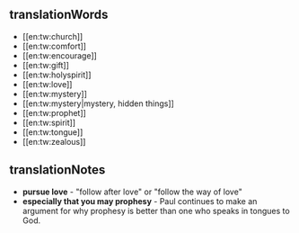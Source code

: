 ## translationWords

* [[en:tw:church]]
* [[en:tw:comfort]]
* [[en:tw:encourage]]
* [[en:tw:gift]]
* [[en:tw:holyspirit]]
* [[en:tw:love]]
* [[en:tw:mystery]]
* [[en:tw:mystery|mystery, hidden things]]
* [[en:tw:prophet]]
* [[en:tw:spirit]]
* [[en:tw:tongue]]
* [[en:tw:zealous]]

## translationNotes

* **pursue love** - "follow after love" or "follow the way of love"
* **especially that you may prophesy** - Paul continues to make an argument for why prophesy is better than one who speaks in tongues to God.

